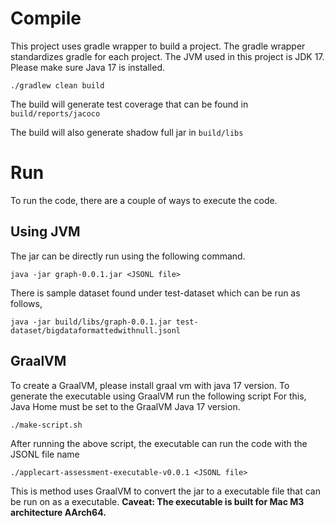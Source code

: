 # Compile
This project uses gradle wrapper to build a project. 
The gradle wrapper standardizes gradle for each project.
The JVM used in this project is JDK 17. Please make sure 
Java 17 is installed.

```
./gradlew clean build
```

The build will generate test coverage that can be found in 
`build/reports/jacoco`

The build will also generate shadow full jar in `build/libs`

# Run

To run the code, there are a couple of ways to execute the code.

## Using JVM
The jar can be directly run using the following command.

```
java -jar graph-0.0.1.jar <JSONL file>
```

There is sample dataset found under test-dataset
which can be run as follows,
```
java -jar build/libs/graph-0.0.1.jar test-dataset/bigdataformattedwithnull.jsonl
```

## GraalVM
To create a GraalVM, please install graal vm with java 17 version.
To generate the executable using GraalVM run the following script
For this, Java Home must be set to the GraalVM Java 17 version.
```
./make-script.sh
```

After running the above script, the executable can run the code 
with the JSONL file name
```
./applecart-assessment-executable-v0.0.1 <JSONL file>
```
This is method uses GraalVM to convert the jar to a 
executable file that can be run on as a executable.
**Caveat: The executable is built for Mac M3 architecture AArch64.**